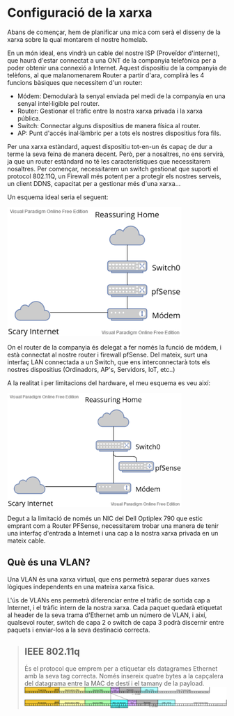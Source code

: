 # Configuració de la xarxa

Abans de començar, hem de planificar una mica com serà el disseny de la xarxa sobre la qual montarem el nostre homelab.

En un món ideal, ens vindrà un cable del nostre ISP (Proveïdor d'internet), que haurà d'estar connectat a una ONT de la companyia telefònica per a poder obtenir una connexió a Internet. Aquest dispositiu de la companyia de telèfons, al que malanomenarem Router a partir d'ara, complirà les 4 funcions bàsiques que necessitem d'un router:

- Módem: Demodularà la senyal enviada pel medi de la companyia en una senyal intel·ligible pel router.
- Router: Gestionar el tràfic entre la nostra xarxa privada i la xarxa pública.
- Switch: Connectar alguns dispositius de manera física al router.
- AP: Punt d'accés inal·làmbric per a tots els nostres dispositius fora fils.

Per una xarxa estàndard, aquest dispositiu tot-en-un és capaç de dur a terme la seva feina de manera decent. Però, per a nosaltres, no ens servirà, ja que un router estàndard no té les característiques que necessitarem nosaltres. Per començar, necessitarem un switch gestionat que suporti el protocol 802.11Q, un Firewall més potent per a protegir els nostres serveis, un client DDNS, capacitat per a gestionar més d'una xarxa...

Un esquema ideal seria el seguent:

<img src="assets\images\hopes.png" alt="drawing" width="400"/>

On el router de la companyia és delegat a fer només la funció de módem, i està connectat al nostre router i firewall pfSense. Del mateix, surt una interfaç LAN connectada a un Switch, que ens interconnectarà tots els nostres dispositius (Ordinadors, AP's, Servidors, IoT, etc..)

A la realitat i per limitacions del hardware, el meu esquema es veu així:

<img src="assets\images\reality.png" alt="drawing" width="400"/>

Degut a la limitació de només un NIC del Dell Optiplex 790 que estic emprant com a Router PFSense, necessitarem trobar una manera de tenir una interfaç d'entrada a Internet i una cap a la nostra xarxa privada en un mateix cable.

## Què és una VLAN?
Una VLAN és una xarxa virtual, que ens permetrà separar dues xarxes lògiques independents en una mateixa xarxa física.

L'ús de VLANs ens permetrà diferenciar entre el tràfic de sortida cap a Internet, i el tràfic intern de la nostra xarxa. Cada paquet quedarà etiquetat al header de la seva trama d'Ethernet amb un número de VLAN, i així, qualsevol router, switch de capa 2 o switch de capa 3 podrà discernir entre paquets i enviar-los a la seva destinació correcta.

> ## IEEE 802.11q
> És el protocol que emprem per a etiquetar els datagrames Ethernet amb la seva tag correcta. Només insereix quatre bytes a la capçalera del datagrama entre la MAC de destí i el tamany de la payload.
> <img src="assets\images\datagrama_802.11q.png" alt="Esquema de la capçalera d'una trama Ethernet" width="700"/>
